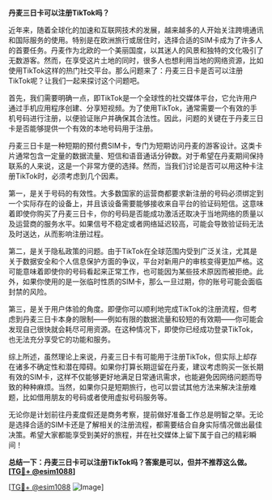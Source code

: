 **丹麦三日卡可以注册TikTok吗？**

近年来，随着全球化的加速和互联网技术的发展，越来越多的人开始关注跨境通讯和国际服务的使用。特别是在欧洲旅行或居住时，选择合适的SIM卡成为了许多人的首要任务。丹麦作为北欧的一个美丽国度，以其迷人的风景和独特的文化吸引了无数游客。然而，在享受这片土地的同时，很多人也想利用当地的网络资源，比如使用TikTok这样的热门社交平台。那么问题来了：丹麦三日卡是否可以注册TikTok呢？让我们一起来探讨这个问题吧。

首先，我们需要明确一点，即TikTok是一个全球性的社交媒体平台，它允许用户通过手机应用程序创建、分享短视频。为了使用TikTok，通常需要一个有效的手机号码进行注册，以便验证账户并确保其合法性。因此，问题的关键在于丹麦三日卡是否能够提供一个有效的本地号码用于注册。

丹麦三日卡是一种短期的预付费SIM卡，专门为短期访问丹麦的游客设计。这类卡片通常包含一定量的数据流量、短信和语音通话分钟数。对于希望在丹麦期间保持联系的人来说，这是一个非常方便的选择。然而，当我们讨论是否可以用这种卡注册TikTok时，必须考虑到几个因素。

第一，是关于号码的有效性。大多数国家的运营商都要求新注册的号码必须绑定到一个实际存在的设备上，并且该设备需要能够接收来自平台的验证码短信。这意味着即使你购买了丹麦三日卡，你的号码是否能成功激活还取决于当地网络的质量以及运营商的服务水平。如果信号不稳定或者网络延迟较高，可能会导致验证码无法及时送达，从而影响注册过程。

第二，是关于隐私政策的问题。由于TikTok在全球范围内受到广泛关注，尤其是关于数据安全和个人信息保护方面的争议，平台对新用户的审核变得更加严格。这可能意味着即使你的号码看起来正常工作，也可能因为某些技术原因而被拒绝。此外，如果你使用的是一张临时性质的SIM卡，那么一旦过期，你的账号可能会面临封禁的风险。

第三，是关于用户体验的角度。即便你可以顺利地完成TikTok的注册流程，但考虑到丹麦三日卡本身的限制——例如有限的数据流量和较短的有效期——你可能会发现自己很快就会耗尽可用资源。在这种情况下，即使你已经成功登录TikTok，也无法充分享受它的功能和服务。

综上所述，虽然理论上来说，丹麦三日卡有可能用于注册TikTok，但实际上却存在诸多不确定性和潜在障碍。如果你打算长期逗留在丹麦，建议考虑购买一张长期有效的SIM卡，这样不仅能够更好地满足日常通讯需求，也能避免因网络问题而导致的种种麻烦。当然，如果你只是短期旅行，也可以尝试其他方法来解决注册难题，比如借用朋友的号码或者使用虚拟号码服务等。

无论你是计划前往丹麦度假还是商务考察，提前做好准备工作总是明智之举。无论是选择合适的SIM卡还是了解相关的注册流程，都需要结合自身实际情况做出最佳决策。希望大家都能享受到美好的旅程，并在社交媒体上留下属于自己的精彩瞬间！

**总结一下：丹麦三日卡可以注册TikTok吗？答案是可以，但并不推荐这么做。[[TG💪+ @esim1088](https://t.me/s/esim1088)]**

[[TG💪+ @esim1088](https://t.me/s/esim1088) ![Image](https://i.postimg.cc/4NQfJmqS/Snipaste-2025-05-13-00-14-12.png)]
